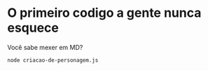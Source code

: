 # O primeiro codigo a gente nunca esquece

Você sabe mexer em MD?

```
node criacao-de-personagem.js
```
